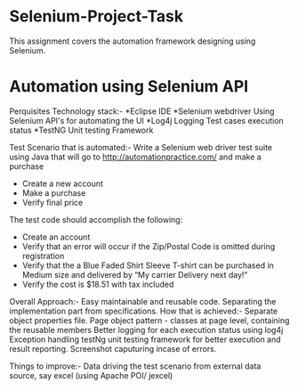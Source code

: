 # Selenium-Project-Task
This assignment covers the automation framework designing using Selenium.
# Automation using Selenium API
Perquisites Technology stack:-
*Eclipse	                 IDE
*Selenium webdriver	     Using Selenium API's for automating the UI
*Log4j 	                 Logging Test cases execution status
*TestNG	                 Unit testing Framework

Test Scenario that is automated:-
Write a Selenium web driver test suite using Java that will go to http://automationpractice.com/ and make a purchase
* Create a new account
* Make a purchase
* Verify final price

The test code should accomplish the following:
* Create an account
* Verify that an error will occur if the Zip/Postal Code is omitted during registration
* Verify that the a Blue Faded Shirt Sleeve T-shirt can be purchased in Medium size and delivered by “My carrier Delivery next day!”
* Verify the cost is  $18.51 with tax included

Overall Approach:- 
Easy maintainable and reusable code. Separating the implementation part from specifications.
How that is achieved:-
Separate object properties file.
Page object pattern - classes at page level, containing the reusable members
Better logging for each execution status using log4j
Exception handling 
testNg unit testing framework for better execution and result reporting.
Screenshot caputuring incase of errors.


Things to improve:-
Data driving the test scenario from external data source, say excel (using Apache POI/ jexcel)

